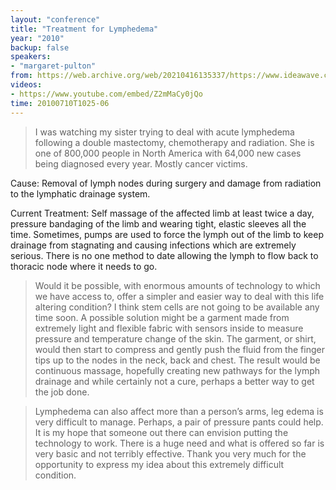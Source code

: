 ```yaml
---
layout: "conference"
title: "Treatment for Lymphedema"
year: "2010"
backup: false
speakers:
- "margaret-pulton"
from: https://web.archive.org/web/20210416135337/https://www.ideawave.ca/the-conference/treatment-for-lymphedema
videos:
- https://www.youtube.com/embed/Z2mMaCy0jQo
time: 20100710T1025-06
---
```


> I was watching my sister trying to deal with acute lymphedema following a
double mastectomy, chemotherapy and radiation. She is one of 800,000 people in
North America with 64,000 new cases being diagnosed every year. Mostly cancer
victims.

Cause: Removal of lymph nodes during surgery and damage from radiation to the
lymphatic drainage system.

Current Treatment: Self massage of the affected limb at least twice a day,
pressure bandaging of the limb and wearing tight, elastic sleeves all the
time. Sometimes, pumps are used to force the lymph out of the limb to keep
drainage from stagnating and causing infections which are extremely serious.
There is no one method to date allowing the lymph to flow back to thoracic
node where it needs to go.

> Would it be possible, with enormous amounts of technology to which we have
access to, offer a simpler and easier way to deal with this life altering
condition? I think stem cells are not going to be available any time soon. A
possible solution might be a garment made from extremely light and flexible
fabric with sensors inside to measure pressure and temperature change of the
skin. The garment, or shirt, would then start to compress and gently push the
fluid from the finger tips up to the nodes in the neck, back and chest. The
result would be continuous massage, hopefully creating new pathways for the
lymph drainage and while certainly not a cure, perhaps a better way to get the
job done.

> Lymphedema can also affect more than a person’s arms, leg edema is very
difficult to manage. Perhaps, a pair of pressure pants could help. It is my
hope that someone out there can envision putting the technology to work. There
is a huge need and what is offered so far is very basic and not terribly
effective. Thank you very much for the opportunity to express my idea about
this extremely difficult condition.
